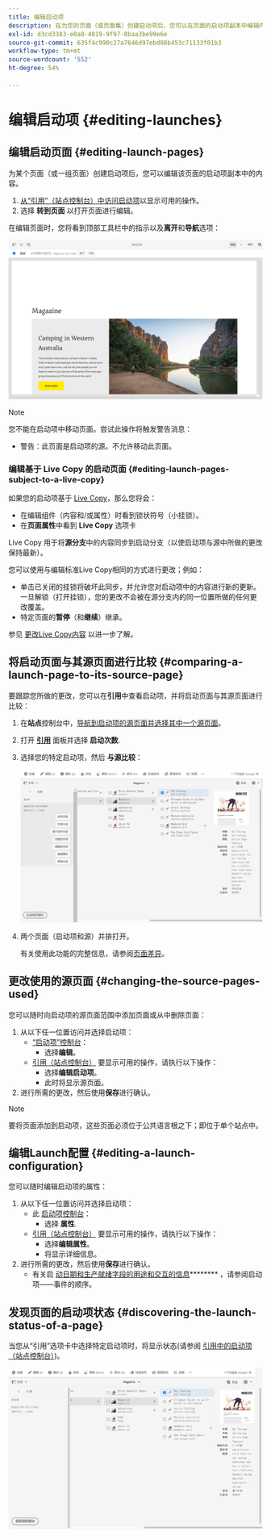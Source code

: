 ```yaml
---
title: 编辑启动项
description: 在为您的页面（或页面集）创建启动项后，您可以在页面的启动项副本中编辑内容。
exl-id: d3cd3383-e0a0-4019-9f97-8baa3be99e6e
source-git-commit: 635f4c990c27a7646d97ebd08b453c71133f01b3
workflow-type: tm+mt
source-wordcount: '552'
ht-degree: 54%

---
```


# 编辑启动项 {#editing-launches}

## 编辑启动页面 {#editing-launch-pages}

为某个页面（或一组页面）创建启动项后，您可以编辑该页面的启动项副本中的内容。

1. [从“引用”（站点控制台）中访问启动项](/help/sites-cloud/authoring/launches/overview.md#launches-in-references-sites-console)以显示可用的操作。
1. 选择 **转到页面** 以打开页面进行编辑。

在编辑页面时，您将看到顶部工具栏中的指示以及&#x200B;**离开**&#x200B;和&#x200B;**导航**&#x200B;选项：

![从页面编辑器中离开和导航启动项](/help/sites-cloud/authoring/assets/launches-edit-01.png)

>[!NOTE]
>
>您不能在启动项中移动页面。尝试此操作将触发警告消息：
>
>* 警告：此页面是启动项的源。不允许移动此页面。

### 编辑基于 Live Copy 的启动页面 {#editing-launch-pages-subject-to-a-live-copy}

如果您的启动项基于 [Live Copy](/help/sites-cloud/administering/msm/overview.md)，那么您将会：

* 在编辑组件（内容和/或属性）时看到锁状符号（小挂锁）。
* 在&#x200B;**页面属性**&#x200B;中看到 **Live Copy** 选项卡

Live Copy 用于将&#x200B;**&#x200B;源分支&#x200B;**&#x200B;中的内容同步到启动分支（以使启动项与源中所做的更改保持最新）。

您可以使用与编辑标准Live Copy相同的方式进行更改；例如：

* 单击已关闭的挂锁将破坏此同步，并允许您对启动项中的内容进行新的更新。 一旦解锁（打开挂锁），您的更改不会被在源分支内的同一位置所做的任何更改覆盖。
* 特定页面的&#x200B;**暂停**（和&#x200B;**继续**）继承。

参见 [更改Live Copy内容](/help/sites-cloud/administering/msm/creating-live-copies.md) 以进一步了解。

## 将启动页面与其源页面进行比较 {#comparing-a-launch-page-to-its-source-page}

要跟踪您所做的更改，您可以在&#x200B;**引用**&#x200B;中查看启动项，并将启动页面与其源页面进行比较：

1. 在&#x200B;**站点**&#x200B;控制台中，[导航到启动项的源页面并选择其中一个源页面](/help/sites-cloud/authoring/getting-started/basic-handling.md#viewing-and-selecting-resources)。
1. 打开 **[引用](/help/sites-cloud/authoring/getting-started/basic-handling.md#references)** 面板并选择 **启动次数**.
1. 选择您的特定启动项，然后 **与源比较**：

   ![比较启动项和源](/help/sites-cloud/authoring/assets/launches-compare.png)

1. 两个页面（启动项和源）并排打开。

   有关使用此功能的完整信息，请参阅[页面差异](/help/sites-cloud/authoring/features/page-diff.md)。

## 更改使用的源页面 {#changing-the-source-pages-used}

您可以随时向启动项的源页面范围中添加页面或从中删除页面：

1. 从以下任一位置访问并选择启动项：
   * [“启动项”控制台](/help/sites-cloud/authoring/launches/overview.md#the-launches-console)：
      * 选择&#x200B;**编辑**。
   * [引用（站点控制台）](/help/sites-cloud/authoring/launches/overview.md#launches-in-references-sites-console) 要显示可用的操作，请执行以下操作：
      * 选择&#x200B;**编辑启动项**。
      * 此时将显示源页面。
1. 进行所需的更改，然后使用&#x200B;**保存**&#x200B;进行确认。

>[!NOTE]
>
>要将页面添加到启动项，这些页面必须位于公共语言根之下；即位于单个站点中。

## 编辑Launch配置 {#editing-a-launch-configuration}

您可以随时编辑启动项的属性：

1. 从以下任一位置访问并选择启动项：
   * 此 [启动项控制台](/help/sites-cloud/authoring/launches/overview.md#the-launches-console)：
      * 选择 **属性**.
   * [引用（站点控制台）](/help/sites-cloud/authoring/launches/overview.md#launches-in-references-sites-console) 要显示可用的操作，请执行以下操作：
      * 选择&#x200B;**编辑属性**。
      * 将显示详细信息。
1. 进行所需的更改，然后使用&#x200B;**保存**&#x200B;进行确认。
   * 有关启 [动日期和生产就绪字段的用途和交互的信息](/help/sites-cloud/authoring/launches/overview.md#launches-the-order-of-events)******** ，请参阅启动项——事件的顺序。

## 发现页面的启动项状态 {#discovering-the-launch-status-of-a-page}

当您从“引用”选项卡中选择特定启动项时，将显示状态(请参阅 [引用中的启动项（站点控制台）](/help/sites-cloud/authoring/launches/overview.md#launches-in-references-sites-console))。

![发现启动项状态](/help/sites-cloud/authoring/assets/launches-status.png)
